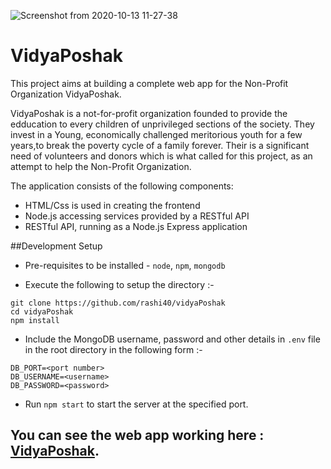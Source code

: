![Screenshot from 2020-10-13 11-27-38](https://user-images.githubusercontent.com/48552022/95821454-90510500-0d47-11eb-9703-64fb7481d9fa.png)

# VidyaPoshak

This project aims at building a complete web app for the Non-Profit Organization VidyaPoshak.

VidyaPoshak is a not-for-profit organization founded to provide the edducation to every children of unprivileged sections of the society. They invest in a Young, economically challenged meritorious youth for a few years,to break the poverty cycle of a family forever. Their is a significant need of volunteers and donors  which is what called for this project, as an attempt to help the Non-Profit Organization.

The application consists of the following components:

- HTML/Css is used in creating the frontend
- Node.js accessing services provided by a RESTful API
- RESTful API, running as a Node.js Express application


##Development Setup

- Pre-requisites to be installed - `node`, `npm`, `mongodb`

- Execute the following to setup the directory :-

```
git clone https://github.com/rashi40/vidyaPoshak
cd vidyaPoshak
npm install

```
- Include the MongoDB username, password and other details in `.env` file in the root directory in the following form :-

```
DB_PORT=<port number>
DB_USERNAME=<username>
DB_PASSWORD=<password>

```

- Run ` npm start ` to start the server at the specified port.

## You can see the web app working here : [VidyaPoshak](https://vidyaposhak.herokuapp.com).
